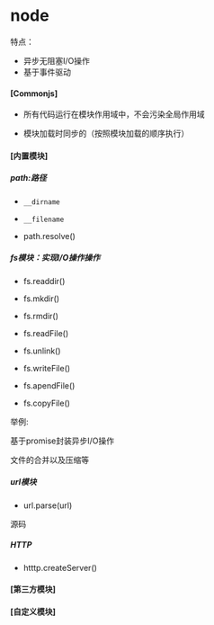 # node



特点：

- 异步无阻塞I/O操作
- 基于事件驱动



#### [Commonjs]

- 所有代码运行在模块作用域中，不会污染全局作用域

- 模块加载时同步的（按照模块加载的顺序执行）

  

#### [内置模块]



##### path:路径

- `__dirname`

- `__filename`
- path.resolve()



##### fs模块：实现I/O操作操作

- fs.readdir()
- fs.mkdir()

- fs.rmdir()
- fs.readFile()
- fs.unlink()
- fs.writeFile()
- fs.apendFile()
- fs.copyFile()



举例:

基于promise封装异步I/O操作

文件的合并以及压缩等



##### url模块

- url.parse(url)

源码



##### HTTP

- htttp.createServer()

#### [第三方模块]



#### [自定义模块]









